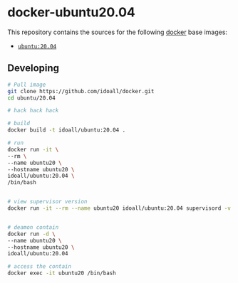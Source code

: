 # docker-ubuntu20.04


This repository contains the sources for the following [docker](https://docker.io) base images:
- [`ubuntu:20.04`](https://hub.docker.com/r/library/ubuntu/)


## Developing

```bash
# Pull image
git clone https://github.com/idoall/docker.git
cd ubuntu/20.04

# hack hack hack

# build
docker build -t idoall/ubuntu:20.04 .

# run
docker run -it \
--rm \
--name ubuntu20 \
--hostname ubuntu20 \
idoall/ubuntu:20.04 \
/bin/bash


# view supervisor version
docker run -it --rm --name ubuntu20 idoall/ubuntu:20.04 supervisord -v


# deamon contain
docker run -d \
--name ubuntu20 \
--hostname ubuntu20 \
idoall/ubuntu:20.04

# access the contain
docker exec -it ubuntu20 /bin/bash

```